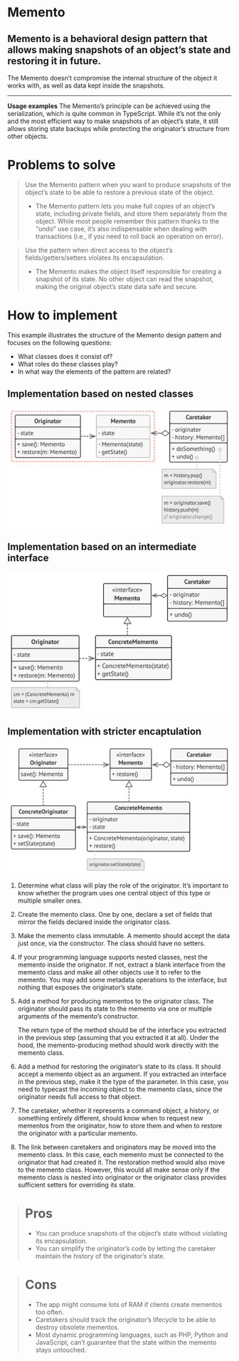 # Memento

## Memento is a behavioral design pattern that allows making snapshots of an object’s state and restoring it in future.

The Memento doesn’t compromise the internal structure of the object it works with, as well as data kept inside the snapshots.

---

**Usage examples** The Memento’s principle can be achieved using the
serialization, which is quite common in TypeScript. While it’s not the only and
the most efficient way to make snapshots of an object’s state, it still allows
storing state backups while protecting the originator’s structure from other
objects.

# Problems to solve

> Use the Memento pattern when you want to produce snapshots of the object’s
state to be able to restore a previous state of the object.
>
> - The Memento pattern lets you make full copies of an object’s state, including
private fields, and store them separately from the object. While most people
remember this pattern thanks to the “undo” use case, it’s also indispensable when
dealing with transactions (i.e., if you need to roll back an operation on error).

> Use the pattern when direct access to the object’s fields/getters/setters
violates its encapsulation.
>
> - The Memento makes the object itself responsible for creating a snapshot of
its state. No other object can read the snapshot, making the original object’s
state data safe and secure.

# How to implement

This example illustrates the structure of the Memento design pattern and focuses
on the following questions:

- What classes does it consist of?
- What roles do these classes play?
- In what way the elements of the pattern are related?

## Implementation based on nested classes

![NestedClasses](./NestedClasses.png)

## Implementation based on an intermediate interface

![Interface](./IntermediateInterface.png)

## Implementation with stricter encaptulation

![Encapsulated](./Encapsulated.png)

1. Determine what class will play the role of the originator. It’s important to
know whether the program uses one central object of this type or multiple smaller
ones.

2. Create the memento class. One by one, declare a set of fields that mirror the
fields declared inside the originator class.

3. Make the memento class immutable. A memento should accept the data just once,
via the constructor. The class should have no setters.

4. If your programming language supports nested classes, nest the memento inside
the originator. If not, extract a blank interface from the memento class and make
all other objects use it to refer to the memento. You may add some metadata
operations to the interface, but nothing that exposes the originator’s state.

5. Add a method for producing mementos to the originator class. The originator
should pass its state to the memento via one or multiple arguments of the
memento’s constructor.

   The return type of the method should be of the interface you extracted in the
	 previous step (assuming that you extracted it at all). Under the hood, the
	 memento-producing method should work directly with the memento class.

6. Add a method for restoring the originator’s state to its class. It should
accept a memento object as an argument. If you extracted an interface in the
previous step, make it the type of the parameter. In this case, you need to
typecast the incoming object to the memento class, since the originator needs
full access to that object.

7. The caretaker, whether it represents a command object, a history, or something
entirely different, should know when to request new mementos from the originator,
how to store them and when to restore the originator with a particular memento.

8. The link between caretakers and originators may be moved into the memento
class. In this case, each memento must be connected to the originator that had
created it. The restoration method would also move to the memento class. However,
this would all make sense only if the memento class is nested into originator or
the originator class provides sufficient setters for overriding its state.

> # Pros
>
> - You can produce snapshots of the object’s state without violating its
encapsulation.
> - You can simplify the originator’s code by letting the caretaker maintain the
history of the originator’s state.

> # Cons
>
> - The app might consume lots of RAM if clients create mementos too often.
> - Caretakers should track the originator’s lifecycle to be able to destroy
obsolete mementos.
> - Most dynamic programming languages, such as PHP, Python and JavaScript, can’t
guarantee that the state within the memento stays untouched.
